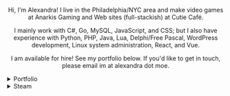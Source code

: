 <p align="center">
Hi, I'm Alexandra! I live in the Philadelphia/NYC area and make video games at Anarkis Gaming and Web sites (full-stackish) at Cutie Café. 
</p>

<p align="center">
I mainly work with C#, Go, MySQL, JavaScript, and CSS; but I also have experience with Python, PHP, Java, Lua, Delphi/Free Pascal, WordPress development, Linux system administration, React, and Vue.
</p>

<p align="center">
I am available for hire! See my portfolio below. If you'd like to get in touch, please email im at alexandra dot moe.
</p>

<details>
<summary>Portfolio</summary>

### [Gloss](https://getgloss.app/) (2018-)
Gloss tracks information about PC video games and sends notifications to various instant messaging and social media apps, including Steam, Discord, Twitter, and through web browsers.

[ Node.js, JavaScript, HTML/CSS ]

### [After the Collapse](https://www.anarkisgaming.com/after-the-collapse-info/) (2017-)
After the Collapse is a post-apocalyptic base-building survival game. At Anarkis Gaming, I wrote the Lua-based modding framework, wrote platform build and release tools, integrated platform-specific features, and worked on other small engine features and fixes.

[ C#/.NET, MonoGame, Lua ]

### [GroupBundl.es](https://groupbundl.es/) (2017-2019)
GroupBundl.es makes video game multi-packs - i.e. when a retailer offers multiple of the same item for a lower price-per-item - easy to split between multiple people.

[ PHP, MySQL, HTML/CSS ]

### [ItemRates.app](https://itemrates.app/) (2019)
ItemRates.app is a Web site that shows the current rates for virtual in-game "items" on official and third-party markets.

[ Node.js, JavaScript, HTML/CSS ]

### [Unending Galaxy](https://www.anarkisgaming.com/unending-galaxy-info) (2016-2017)
Unending Galaxy is a 4X space opera real-time strategy game. At Anarkis Gaming, I integrated Steamworks features and wrote the Steam Workshop tool in .NET.

[ Delphi Pascal, C#/.NET ]

</details>

<details>
  <summary>Steam</summary>

<p align="center">
  <b>Recently played</b>
</p>

|[<img src="https://steamcdn-a.akamaihd.net/steam/apps/791180/header.jpg" style="max-height: 100px;">](https://store.steampowered.com/app/791180)|[<img src="https://steamcdn-a.akamaihd.net/steam/apps/1089000/header.jpg" style="max-height: 100px;">](https://store.steampowered.com/app/1089000)|[<img src="https://steamcdn-a.akamaihd.net/steam/apps/727570/header.jpg" style="max-height: 100px;">](https://store.steampowered.com/app/727570)|
|-|-|-|
|<p align="center">[1 Screen Platformer](https://store.steampowered.com/app/791180)</p>|<p align="center">[Wing Pro 7](https://store.steampowered.com/app/1089000)</p>|<p align="center">[After the Collapse](https://store.steampowered.com/app/727570)</p>|
</details>